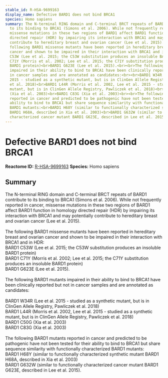 ```yaml
---
stable_id: R-HSA-9699163
display_name: Defective BARD1 does not bind BRCA1
species: Homo sapiens
summary: The N-terminal RING domain and C-terminal BRCT repeats of BARD1 contribute
  to its binding to BRCA1 (Simons et al. 2006). While not frequently reported in cancer,
  missense mutations in these two regions of BARD1 affect BARD1 function in homology
  directed repair (HDR) by impairing its interaction with BRCA1 and may potentially
  contribute to hereditary breast and ovarian cancer (Lee et al. 2015).<br><br>The
  following BARD1 missense mutants have been reported in hereditary breast and ovarian
  cancer and shown to be impaired in their interaction with BRCA1 and in HDR:<br>BARD1
  C53W (Lee et al. 2015; the C53W substitution produces an insoluble BARD1 protein)<br>BARD1
  C71Y (Morris et al. 2002; Lee et al. 2015; the C71Y substitution produces an insoluble
  BARD1 protein)<br>BARD1 G623E (Lee et al. 2015).<br><br>The following BARD1 mutants
  impaired in their ability to bind to BRCA1 have been clinically reported but not
  in cancer samples and are annotated as candidates:<br><br>BARD1 W34R (Lee et al.
  2015 - studied as a synthetic mutant, but is in ClinGen Allele Registry, Pawliczek
  et al. 2018)<br>BARD1 L44R (Morris et al. 2002, Lee et al. 2015 - studied as a synthetic
  mutant, but is in ClinGen Allele Registry, Pawliczek et al. 2018)<br>BARD1 C50G
  (Xia et al. 2003)<br>BARD1 C83G (Xia et al. 2003)<br><br>The following BARD1 mutants
  reported in cancer and predicted to be pathogenic have not been tested for their
  ability to bind to BRCA1 but share sequence similarity with functionally characterized
  BARD1 mutants:<br>BARD1 H68Y (similar to functionally characterized synthetic mutant
  BARD1 H68A, described in Xia et al. 2003)<br>BARD1 G632W (similar to functionally
  characterized cancer mutant BARD1 G623E, described in Lee et al. 2015).
---
```


# Defective BARD1 does not bind BRCA1
**Reactome ID:** [R-HSA-9699163](https://reactome.org/content/detail/R-HSA-9699163)
**Species:** Homo sapiens

## Summary

The N-terminal RING domain and C-terminal BRCT repeats of BARD1 contribute to its binding to BRCA1 (Simons et al. 2006). While not frequently reported in cancer, missense mutations in these two regions of BARD1 affect BARD1 function in homology directed repair (HDR) by impairing its interaction with BRCA1 and may potentially contribute to hereditary breast and ovarian cancer (Lee et al. 2015).<br><br>The following BARD1 missense mutants have been reported in hereditary breast and ovarian cancer and shown to be impaired in their interaction with BRCA1 and in HDR:<br>BARD1 C53W (Lee et al. 2015; the C53W substitution produces an insoluble BARD1 protein)<br>BARD1 C71Y (Morris et al. 2002; Lee et al. 2015; the C71Y substitution produces an insoluble BARD1 protein)<br>BARD1 G623E (Lee et al. 2015).<br><br>The following BARD1 mutants impaired in their ability to bind to BRCA1 have been clinically reported but not in cancer samples and are annotated as candidates:<br><br>BARD1 W34R (Lee et al. 2015 - studied as a synthetic mutant, but is in ClinGen Allele Registry, Pawliczek et al. 2018)<br>BARD1 L44R (Morris et al. 2002, Lee et al. 2015 - studied as a synthetic mutant, but is in ClinGen Allele Registry, Pawliczek et al. 2018)<br>BARD1 C50G (Xia et al. 2003)<br>BARD1 C83G (Xia et al. 2003)<br><br>The following BARD1 mutants reported in cancer and predicted to be pathogenic have not been tested for their ability to bind to BRCA1 but share sequence similarity with functionally characterized BARD1 mutants:<br>BARD1 H68Y (similar to functionally characterized synthetic mutant BARD1 H68A, described in Xia et al. 2003)<br>BARD1 G632W (similar to functionally characterized cancer mutant BARD1 G623E, described in Lee et al. 2015).
